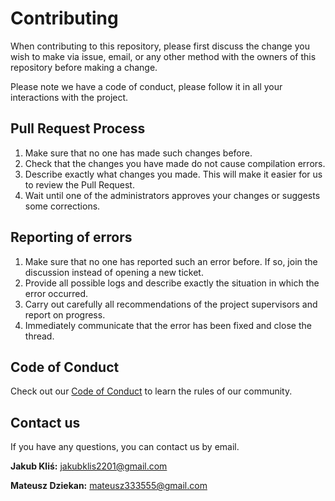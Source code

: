 # Contributing

When contributing to this repository, please first discuss the change you wish to make via issue,
email, or any other method with the owners of this repository before making a change. 

Please note we have a code of conduct, please follow it in all your interactions with the project.

## Pull Request Process

1. Make sure that no one has made such changes before.
2. Check that the changes you have made do not cause compilation errors.
3. Describe exactly what changes you made. This will make it easier for us to review the Pull Request.
4. Wait until one of the administrators approves your changes or suggests some corrections.

## Reporting of errors

1. Make sure that no one has reported such an error before. If so, join the discussion instead of opening a new ticket.
2. Provide all possible logs and describe exactly the situation in which the error occurred.
3. Carry out carefully all recommendations of the project supervisors and report on progress.
4. Immediately communicate that the error has been fixed and close the thread. 

## Code of Conduct

Check out our [Code of Conduct](https://github.com/jklis2/Logic_Games_4Fun/blob/main/CODE_OF_CONDUCT.md)
to learn the rules of our community. 

## Contact us

If you have any questions, you can contact us by email. 

**Jakub Kliś:** <jakubklis2201@gmail.com> <br />

**Mateusz Dziekan:** <mateusz333555@gmail.com> <br />
